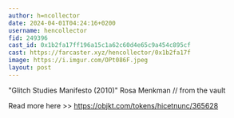 ```yaml
---
author: h=ncollector
date: 2024-04-01T04:24:16+0200
username: hencollector
fid: 249396
cast_id: 0x1b2fa17ff196a15c1a62c60d4e65c9a454c895cf
cast: https://farcaster.xyz/hencollector/0x1b2fa17f
image: https://i.imgur.com/OPt086F.jpeg
layout: post
---
```


"Glitch Studies Manifesto (2010)"
Rosa Menkman
// from the vault

Read more here >> https://objkt.com/tokens/hicetnunc/365628

<img src='https://i.imgur.com/OPt086F.jpeg' alt='' referrerpolicy='no-referrer'/>
